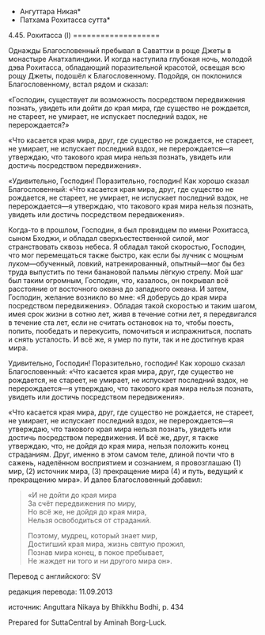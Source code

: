 * Ангуттара Никая*
* Патхама Рохитасса сутта*

4\.45\. Рохитасса \(I\)
\=\=\=\=\=\=\=\=\=\=\=\=\=\=\=\=\=\=\=

Однажды Благословенный пребывал в Саваттхи в роще Джеты в монастыре Анатхапиндики\. И когда наступила глубокая ночь, молодой дэва Рохитасса, обладающий поразительной красотой, освещая всю рощу Джеты, подошёл к Благословенному\. Подойдя, он поклонился Благословенному, встал рядом и сказал:

«Господин, существует ли возможность посредством передвижения познать, увидеть или дойти до края мира, где существо не рождается, не стареет, не умирает, не испускает последний вздох, не перерождается?»

«Что касается края мира, друг, где существо не рождается, не стареет, не умирает, не испускает последний вздох, не перерождается—я утверждаю, что такового края мира нельзя познать, увидеть или достичь посредством передвижения»\.

«Удивительно, Господин\! Поразительно, господин\! Как хорошо сказал Благословенный: «Что касается края мира, друг, где существо не рождается, не стареет, не умирает, не испускает последний вздох, не перерождается—я утверждаю, что такового края мира нельзя познать, увидеть или достичь посредством передвижения»\.

Когда\-то в прошлом, Господин, я был провидцем по имени Рохитасса, сыном Бходжи, и обладал сверхъестественной силой, мог странствовать сквозь небеса\. Я обладал такой скоростью, Господин, что мог перемещаться также быстро, как если бы лучник с мощным луком—обученный, ловкий, натренированный, опытный—мог бы без труда выпустить по тени банановой пальмы лёгкую стрелу\. Мой шаг был таким огромным, Господин, что, казалось, он покрывал всё расстояние от восточного океана до западного океана\. И затем, Господин, желание возникло во мне: «Я доберусь до края мира посредством передвижения»\. Обладая такой скоростью и таким шагом, имея срок жизни в сотню лет, живя в течение сотни лет, я передвигался в течение ста лет, если не считать остановок на то, чтобы поесть, попить, пообедать и перекусить, помочиться и испражниться, поспать и снять усталость\. И всё же, я умер по пути, так и не достигнув края мира\.

Удивительно, Господин\! Поразительно, господин\! Как хорошо сказал Благословенный: «Что касается края мира, друг, где существо не рождается, не стареет, не умирает, не испускает последний вздох, не перерождается—я утверждаю, что такового края мира нельзя познать, увидеть или достичь посредством передвижения»\.

«Что касается края мира, друг, где существо не рождается, не стареет, не умирает, не испускает последний вздох, не перерождается—я утверждаю, что такового края мира нельзя познать, увидеть или достичь посредством передвижения\. И всё же, друг, я также утверждаю, что, не дойдя до края мира, нельзя положить конец страданиям\. Друг, именно в этом самом теле, длиной почти что в сажень, наделённом восприятием и сознанием, я провозглашаю \(1\) мир, \(2\) источник мира, \(3\) прекращение мира \(4\) и путь, ведущий к прекращению мира»\. И далее Благословенный добавил:

> «И не дойти до края мира  
> За счёт передвижения по миру,  
> Но всё же, не дойдя до края мира,  
> Нельзя освободиться от страданий\.  
>   
> Поэтому, мудрец, который знает мир,  
> Достигший края мира, жизнь святую прожил,  
> Познав мира конец, в покое пребывает,  
> Не жаждет ни того и ни другого мира он»\.

Перевод с английского: SV

редакция перевода: 11\.09\.2013

источник: Anguttara Nikaya by Bhikkhu Bodhi, p\. 434

Prepared for SuttaCentral by Aminah Borg\-Luck\.